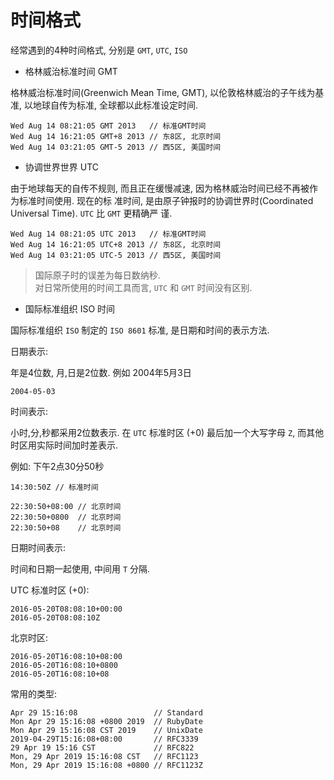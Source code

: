 # 时间格式

经常遇到的4种时间格式, 分别是 `GMT`, `UTC`, `ISO`

- 格林威治标准时间 GMT

格林威治标准时间(Greenwich Mean Time, GMT), 以伦敦格林威治的子午线为基准, 以地球自传为标准,
全球都以此标准设定时间.

```
Wed Aug 14 08:21:05 GMT 2013   // 标准GMT时间
Wed Aug 14 16:21:05 GMT+8 2013 // 东8区, 北京时间
Wed Aug 14 03:21:05 GMT-5 2013 // 西5区, 美国时间
```

- 协调世界世界 UTC

由于地球每天的自传不规则, 而且正在缓慢减速, 因为格林威治时间已经不再被作为标准时间使用. 现在的标
准时间, 是由原子钟报时的协调世界时(Coordinated Universal Time). `UTC` 比 `GMT` 更精确严
谨.

```
Wed Aug 14 08:21:05 UTC 2013   // 标准GMT时间
Wed Aug 14 16:21:05 UTC+8 2013 // 东8区, 北京时间
Wed Aug 14 03:21:05 UTC-5 2013 // 西5区, 美国时间
```

> 国际原子时的误差为每日数纳秒. \
> 对日常所使用的时间工具而言, `UTC` 和 `GMT` 时间没有区别.


- 国际标准组织 ISO 时间

国际标准组织 `ISO` 制定的 `ISO 8601` 标准, 是日期和时间的表示方法.

日期表示:

年是4位数, 月,日是2位数. 例如 2004年5月3日

```
2004-05-03
```

时间表示:

小时,分,秒都采用2位数表示. 在 `UTC` 标准时区 (+0) 最后加一个大写字母 `Z`, 而其他时区用实际时间加时差表示.

例如: 下午2点30分50秒

```
14:30:50Z // 标准时间

22:30:50+08:00 // 北京时间
22:30:50+0800  // 北京时间
22:30:50+08    // 北京时间
```

日期时间表示:

时间和日期一起使用, 中间用 `T` 分隔.

UTC 标准时区 (+0):

```
2016-05-20T08:08:10+00:00
2016-05-20T08:08:10Z
```

北京时区:

```
2016-05-20T16:08:10+08:00
2016-05-20T16:08:10+0800
2016-05-20T16:08:10+08
```

常用的类型:

```
Apr 29 15:16:08                 // Standard
Mon Apr 29 15:16:08 +0800 2019  // RubyDate
Mon Apr 29 15:16:08 CST 2019    // UnixDate
2019-04-29T15:16:08+08:00       // RFC3339
29 Apr 19 15:16 CST             // RFC822
Mon, 29 Apr 2019 15:16:08 CST   // RFC1123
Mon, 29 Apr 2019 15:16:08 +0800 // RFC1123Z
```